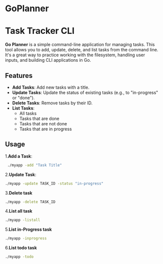 # GoPlanner
# Task Tracker CLI

**Go Planner** is a simple command-line application for managing tasks. This tool allows you to add, update, delete, and list tasks from the command line. It's a great way to practice working with the filesystem, handling user inputs, and building CLI applications in Go.

## Features

- **Add Tasks**: Add new tasks with a title.
- **Update Tasks**: Update the status of existing tasks (e.g., to "in-progress" or "done").
- **Delete Tasks**: Remove tasks by their ID.
- **List Tasks**:
  - All tasks
  - Tasks that are done
  - Tasks that are not done
  - Tasks that are in progress

## Usage

1.**Add a Task**:
  ```bash
   ./myapp -add "Task Title"
```
2.**Update Task**:
```bash
./myapp -update TASK_ID -status "in-progress"
```
3.**Delete task**
```bash
./myapp -delete TASK_ID
```
4.**List all task**
```bash
./myapp -listall
```
5.**List in-Progress task**
```bash
./myapp -inprogress
```
6.**List todo task**
```bash
./myapp -todo
```





